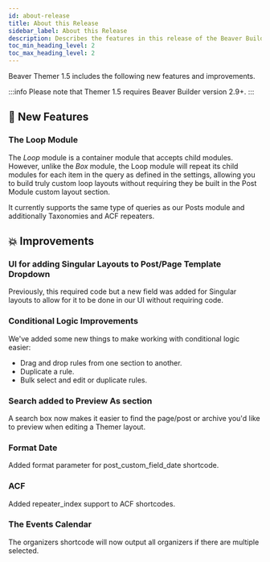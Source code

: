 ```yaml
---
id: about-release
title: About this Release
sidebar_label: About this Release
description: Describes the features in this release of the Beaver Builder Themer plugin.
toc_min_heading_level: 2
toc_max_heading_level: 2
---
```


Beaver Themer 1.5 includes the following new features and improvements.

:::info
Please note that Themer 1.5 requires Beaver Builder version 2.9+.
:::

## :rocket: New Features

### The Loop Module

The _Loop_ module is a container module that accepts child modules. However, unlike the _Box_ module, the Loop module will repeat its child modules for each item in the query as defined in the settings, allowing you to build truly custom loop layouts without requiring they be built in the Post Module custom layout section.

It currently supports the same type of queries as our Posts module and additionally Taxonomies and ACF repeaters.

## :boom: Improvements


### UI for adding Singular Layouts to Post/Page Template Dropdown

Previously, this required code but a new field was added for Singular layouts to allow for it to be done in our UI without requiring code.

### Conditional Logic Improvements

We've added some new things to make working with conditional logic easier:

- Drag and drop rules from one section to another.
- Duplicate a rule.
- Bulk select and edit or duplicate rules.

### Search added to Preview As section

A search box now makes it easier to find the page/post or archive you'd like to preview when editing a Themer layout.

### Format Date

Added format parameter for post_custom_field_date shortcode.

### ACF

Added repeater_index support to ACF shortcodes.

### The Events Calendar

The organizers shortcode will now output all organizers if there are multiple selected.


